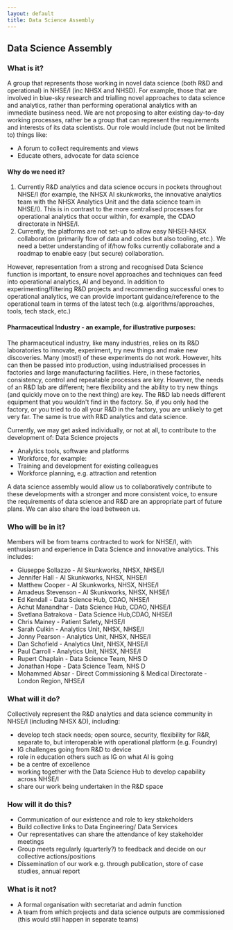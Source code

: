 ```yaml
--- 
layout: default
title: Data Science Assembly
---
```


## Data Science Assembly

### What is it?

A group that represents those working in novel data science (both R&D and operational) in NHSE/I (inc NHSX and NHSD). For example, those that are involved in blue-sky research and trialling novel approaches to data science and analytics, rather than performing operational analytics with an immediate business need. We are not proposing to alter existing day-to-day working processes, rather be a group that can represent the requirements and interests of its data scientists. Our role would include (but not be limited to) things like:
-	A forum to collect requirements and views
-	Educate others, advocate for data science

#### Why do we need it?
1.	Currently R&D analytics and data science occurs in pockets throughout NHSE/I (for example, the NHSX AI skunkworks, the innovative analytics team with the NHSX Analytics Unit and the data science team in NHSE/I).  This is in contrast to the more centralised processes for operational analytics that occur within, for example, the CDAO directorate in NHSE/I.
2.	Currently, the platforms are not set-up to allow easy NHSEI-NHSX collaboration (primarily flow of data and codes but also tooling, etc.). We need a better understanding of if/how folks currently collaborate and a roadmap to enable easy (but secure) collaboration.

However, representation from a strong and recognised Data Science function is important, to ensure novel approaches and techniques can feed into operational analytics, AI and beyond. In addition to experimenting/filtering R&D projects and recommending successful ones to operational analytics, we can provide important guidance/reference to the operational team in terms of the latest tech (e.g. algorithms/approaches, tools, tech stack, etc.)

#### Pharmaceutical Industry - an example, for illustrative purposes:
The pharmaceutical industry, like many industries, relies on its R&D laboratories to innovate, experiment, try new things and make new discoveries.  Many (most!) of these experiments do not work. However, hits can then be passed into production, using industrialised processes in factories and large manufacturing facilities.  Here, in these factories, consistency, control and repeatable processes are key.  However, the needs of an R&D lab are different; here flexibility and the ability to try new things (and quickly move on to the next thing) are key.  The R&D lab needs different equipment that you wouldn't find in the factory.  So, if you only had the factory, or you tried to do all your R&D in the factory, you are unlikely to get very far.  The same is true with R&D analytics and data science.

Currently, we may get asked individually, or not at all, to contribute to the development of:
Data Science projects
-	Analytics tools, software and platforms 
-	Workforce, for example:
  -	Training and development for existing colleagues
  -	Workforce planning, e.g. attraction and retention

A data science assembly would allow us to collaboratively contribute to these developments with a stronger and more consistent voice, to ensure the requirements of data science and R&D are an appropriate part of future plans. We can also share the load between us.

### Who will be in it?

Members will be from teams contracted to work for NHSE/I, with enthusiasm and experience in Data Science and innovative analytics. This includes:
-	Giuseppe Sollazzo - AI Skunkworks, NHSX, NHSE/I
-	Jennifer Hall - AI Skunkworks, NHSX, NHSE/I
-	Matthew Cooper - AI Skunkworks, NHSX, NHSE/I
-	Amadeus Stevenson - AI Skunkworks, NHSX, NHSE/I
-	Ed Kendall - Data Science Hub, CDAO, NHSE/I
-	Achut Manandhar - Data Science Hub, CDAO, NHSE/I
-	Svetlana Batrakova - Data Science Hub,CDAO, NHSE/I
-	Chris Mainey - Patient Safety, NHSE/I
-	Sarah Culkin - Analytics Unit, NHSX, NHSE/I
-	Jonny Pearson - Analytics Unit, NHSX, NHSE/I
-	Dan Schofield - Analytics Unit, NHSX, NHSE/I
-	Paul Carroll - Analytics Unit, NHSX, NHSE/I
-	Rupert Chaplain - Data Science Team, NHS D
-	Jonathan Hope	- Data Science Team, NHS D
-	Mohammed Absar - Direct Commissioning & Medical Directorate - London Region, NHSE/I

### What will it do?
Collectively represent the R&D analytics and data science community in NHSE/I (including NHSX &D), including:
-	develop tech stack needs; open source, security, flexibility for R&R, separate to, but interoperable with operational platform (e.g. Foundry)
-	IG challenges going from R&D to device
-	role in education others such as IG on what AI is going
-	be a centre of excellence 
-	working together with the Data Science Hub to develop capability across NHSE/I
-	share our work being undertaken in the R&D space

### How will it do this?
-	Communication of our existence and role to key stakeholders
-	Build collective links to Data Engineering/ Data Services
-	Our representatives can share the attendance of key stakeholder meetings
-	Group meets regularly (quarterly?) to feedback and decide on our collective actions/positions
-	Dissemination of our work e.g. through publication, store of case studies, annual report

### What is it not?
- A formal organisation with secretariat and admin function
- A team from which projects and data science outputs are commissioned (this would still happen in separate teams)




